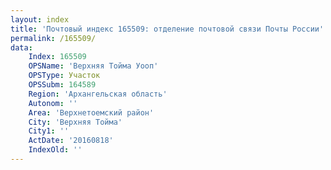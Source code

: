 ```yaml
---
layout: index
title: 'Почтовый индекс 165509: отделение почтовой связи Почты России'
permalink: /165509/
data:
    Index: 165509
    OPSName: 'Верхняя Тойма Уооп'
    OPSType: Участок
    OPSSubm: 164589
    Region: 'Архангельская область'
    Autonom: ''
    Area: 'Верхнетоемский район'
    City: 'Верхняя Тойма'
    City1: ''
    ActDate: '20160818'
    IndexOld: ''
---
```

